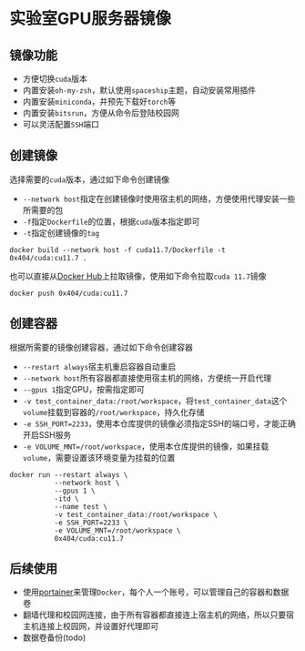 # 实验室GPU服务器镜像

## 镜像功能
- 方便切换`cuda`版本
- 内置安装`oh-my-zsh`，默认使用`spaceship`主题，自动安装常用插件
- 内置安装`miniconda`，并预先下载好`torch`等
- 内置安装`bitsrun`，方便从命令后登陆校园网
- 可以灵活配置`SSH`端口


## 创建镜像
选择需要的`cuda`版本，通过如下命令创建镜像
- `--network host`指定在创建镜像时使用宿主机的网络，方便使用代理安装一些所需要的包
- `-f`指定`Dockerfile`的位置，根据`cuda`版本指定即可
- `-t`指定创建镜像的`tag`

```shell
docker build --network host -f cuda11.7/Dockerfile -t 0x404/cuda:cu11.7 .
```

也可以直接从[Docker Hub](https://hub.docker.com/repository/docker/0x404/cuda/tags?page=1&ordering=last_updated)上拉取镜像，使用如下命令拉取`cuda 11.7`镜像

```shell
docker push 0x404/cuda:cu11.7
```

## 创建容器
根据所需要的镜像创建容器，通过如下命令创建容器
- `--restart always`宿主机重启容器自动重启
- `--network host`所有容器都直接使用宿主机的网络，方便统一开启代理
- `--gpus 1`指定GPU，按需指定即可
- `-v test_container_data:/root/workspace`，将`test_container_data`这个`volume`挂载到容器的`/root/workspace`，持久化存储
- `-e SSH_PORT=2233`，使用本仓库提供的镜像必须指定SSH的端口号，才能正确开启SSH服务
- `-e VOLUME_MNT=/root/workspace`，使用本仓库提供的镜像，如果挂载`volume`，需要设置该环境变量为挂载的位置

```shell
docker run --restart always \
           --network host \
           --gpus 1 \
           -itd \
           --name test \
           -v test_container_data:/root/workspace \
           -e SSH_PORT=2233 \
           -e VOLUME_MNT=/root/workspace \
           0x404/cuda:cu11.7
```


## 后续使用

- 使用[portainer](https://github.com/portainer/portainer)来管理`Docker`，每个人一个账号，可以管理自己的容器和数据卷
- 翻墙代理和校园网连接，由于所有容器都直接连上宿主机的网络，所以只要宿主机连接上校园网，并设置好代理即可
- 数据卷备份(todo)
